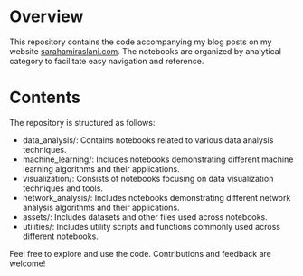 # Overview

This repository contains the code accompanying my blog posts on my website [sarahamiraslani.com](https://sarahamiraslani.github.io/blog/). The notebooks are organized by analytical category to facilitate easy navigation and reference.

# Contents

The repository is structured as follows:

- data_analysis/: Contains notebooks related to various data analysis techniques.
- machine_learning/: Includes notebooks demonstrating different machine learning algorithms and their applications.
- visualization/: Consists of notebooks focusing on data visualization techniques and tools.
- network_analysis/: Includes notebooks demonstrating different network analysis algorithms and their applications. 
- assets/: Includes datasets and other files used across notebooks.
- utilities/: Includes utility scripts and functions commonly used across different notebooks.

Feel free to explore and use the code. Contributions and feedback are welcome!
